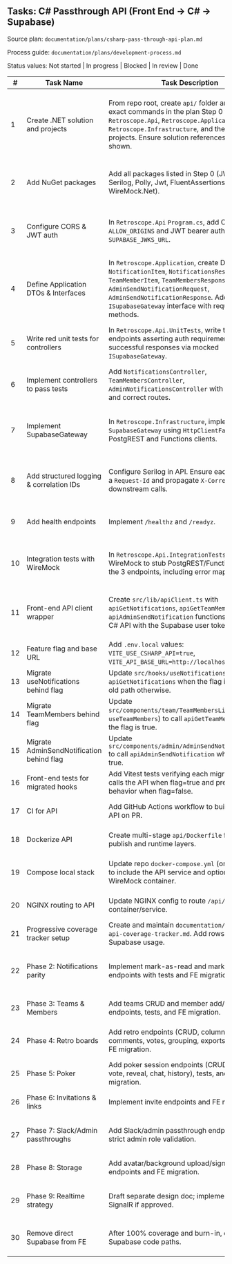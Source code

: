 ## Tasks: C# Passthrough API (Front End → C# → Supabase)

Source plan: `documentation/plans/csharp-pass-through-api-plan.md`

Process guide: `documentation/plans/development-process.md`

Status values: Not started | In progress | Blocked | In review | Done

| # | Task Name | Task Description | Status | Blocked By | Notes |
|---|---|---|---|---|---|
| 1 | Create .NET solution and projects | From repo root, create `api/` folder and run the exact commands in the plan Step 0 to generate `Retroscope.Api`, `Retroscope.Application`, `Retroscope.Infrastructure`, and the two test projects. Ensure solution references are added as shown. | Done | - | You must run the commands exactly. After creation, open the solution and confirm each project builds. If you get a build error, re-check project references and target .NET 8. |
| 2 | Add NuGet packages | Add all packages listed in Step 0 (JWT bearer, Serilog, Polly, Jwt, FluentAssertions, Moq, WireMock.Net). | Done | 1 | Use `dotnet add <project> package <name>`. Verify `dotnet restore` passes and no version conflicts. |
| 3 | Configure CORS & JWT auth | In `Retroscope.Api` `Program.cs`, add CORS for `ALLOW_ORIGINS` and JWT bearer auth pointing to `SUPABASE_JWKS_URL`. | Done | 1,2 | The API must require `Authorization: Bearer <supabase_user_token>`. Do not allow anonymous access to protected controllers. |
| 4 | Define Application DTOs & Interfaces | In `Retroscope.Application`, create DTOs: `NotificationItem`, `NotificationsResponse`, `TeamMemberItem`, `TeamMembersResponse`, `AdminSendNotificationRequest`, `AdminSendNotificationResponse`. Add `ISupabaseGateway` interface with required methods. | Done | 1 | DTO fields must match the contracts in the plan. Keep this project free of infra dependencies. |
| 5 | Write red unit tests for controllers | In `Retroscope.Api.UnitTests`, write tests for 3 endpoints asserting auth requirement and successful responses via mocked `ISupabaseGateway`. | Done | 4 | Tests should fail now because controllers aren't implemented yet. Use Moq and FluentAssertions. |
| 6 | Implement controllers to pass tests | Add `NotificationsController`, `TeamMembersController`, `AdminNotificationsController` with `[Authorize]` and correct routes. | Done | 5 | Extract bearer token, call gateway, map exceptions to 401/403/502. Make all tests from Task 5 pass. |
| 7 | Implement SupabaseGateway | In `Retroscope.Infrastructure`, implement `SupabaseGateway` using `HttpClientFactory` with PostgREST and Functions clients. | Done | 4 | Forward `Authorization` header exactly as received (unless admin service role). Deserialize JSON to DTOs. Add Polly retry for transient 5xx. |
| 8 | Add structured logging & correlation IDs | Configure Serilog in API. Ensure each request has a `Request-Id` and propagate `X-Correlation-Id` to downstream calls. | Done | - | If inbound `X-Correlation-Id` missing, generate a GUID. Log start/end, status codes, and durations. |
| 9 | Add health endpoints | Implement `/healthz` and `/readyz`. | Done | 1 | `/readyz` should validate JWKS can be fetched once or confirm last fetch succeeded. |
| 10 | Integration tests with WireMock | In `Retroscope.Api.IntegrationTests`, spin up WireMock to stub PostgREST/Functions and test the 3 endpoints, including error mapping. | Done | 6,7 | Verify headers, response shapes, and that PostgREST 500 maps to API 502; missing auth → 401. |
| 11 | Front-end API client wrapper | Create `src/lib/apiClient.ts` with `apiGetNotifications`, `apiGetTeamMembers`, and `apiAdminSendNotification` functions that call the C# API with the Supabase user token. | Done | - | Follow the exact function shapes in the plan. Implement `getSupabaseAccessToken()` using existing auth/session utilities. |
| 12 | Feature flag and base URL | Add `.env.local` values: `VITE_USE_CSHARP_API=true`, `VITE_API_BASE_URL=http://localhost:5099`. | Done | - | Ensure Vite picks these up. Restart dev server if required. |
| 13 | Migrate useNotifications behind flag | Update `src/hooks/useNotifications.ts` to call `apiGetNotifications` when the flag is true; keep old path otherwise. | Done | 6,11,12 | Add unit tests in FE to mock `fetch` and verify. |
| 14 | Migrate TeamMembers behind flag | Update `src/components/team/TeamMembersList.tsx` (or `useTeamMembers`) to call `apiGetTeamMembers` when the flag is true. | Done | 6,11,12 | Keep existing Supabase logic for flag=false. |
| 15 | Migrate AdminSendNotification behind flag | Update `src/components/admin/AdminSendNotification.tsx` to call `apiAdminSendNotification` when the flag is true. | Done | 6,7,11,12 | Ensure admin-only UI paths remain protected as today. |
| 16 | Front-end tests for migrated hooks | Add Vitest tests verifying each migrated path calls the API when flag=true and preserves old behavior when flag=false. | Done | 11,12,13,14,15 | Mock `fetch` responses and assert shapes match plan DTOs. |
| 17 | CI for API | Add GitHub Actions workflow to build and test the API on PR. | Done | 1,2 | Steps: restore, build Release, test Release. Fail PR on test failure. |
| 18 | Dockerize API | Create multi-stage `api/Dockerfile` for .NET publish and runtime layers. | Done | 1 | Ensure environment variables map correctly at runtime. |
| 19 | Compose local stack | Update repo `docker-compose.yml` (or add in `api/`) to include the API service and optionally a WireMock container. | Done | 18 | Expose API at `http://localhost:5099`. Confirm CORS allows the front end origin. |
| 20 | NGINX routing to API | Update NGINX config to route `/api/` to the API container/service. | Done | 18,19 | Preserve static asset routes. Verify via browser devtools network. |
| 21 | Progressive coverage tracker setup | Create and maintain `documentation/plans/csharp-api-coverage-tracker.md`. Add rows for each Supabase usage. | In progress | - | Update on each PR. Use phases in plan to prioritize. |
| 22 | Phase 2: Notifications parity | Implement mark-as-read and mark-all-read endpoints with tests and FE migration behind flag. | Not started | 6,7,10 | Follow TDD recipe: contract → tests → controller → gateway → integration tests → FE switch. |
| 23 | Phase 3: Teams & Members | Add teams CRUD and member add/remove/role endpoints, tests, and FE migration. | Not started | 22 | Ensure RLS via user token; admin checks where required. |
| 24 | Phase 4: Retro boards | Add retro endpoints (CRUD, columns, items, comments, votes, grouping, exports), tests, and FE migration. | Not started | 23 | Mirror existing shapes from hooks; add function passthroughs for sentiment/audio if used. |
| 25 | Phase 5: Poker | Add poker session endpoints (CRUD, join/leave, vote, reveal, chat, history), tests, and FE migration. | Not started | 24 | Verify chat/history pagination and ordering match current UI. |
| 26 | Phase 6: Invitations & links | Implement invite endpoints and FE migration. | Not started | 25 | Preserve security checks that invites belong to the right team/user. |
| 27 | Phase 7: Slack/Admin passthroughs | Add Slack/admin passthrough endpoints with strict admin role validation. | Not started | 23 | Use service role key only if downstream requires it; otherwise pass user token. |
| 28 | Phase 8: Storage | Add avatar/background upload/signed-URL endpoints and FE migration. | Not started | 23 | Consider proxy vs signed URL approach; document in README. |
| 29 | Phase 9: Realtime strategy | Draft separate design doc; implement gateway or SignalR if approved. | Not started | - | Keep FE on Supabase Realtime until replaced; do not block other phases. |
| 30 | Remove direct Supabase from FE | After 100% coverage and burn-in, delete old Supabase code paths. | Not started | 22-29 | Confirm exit criteria in plan: coverage 100%, ripgrep finds 0 call sites, tests green. |


